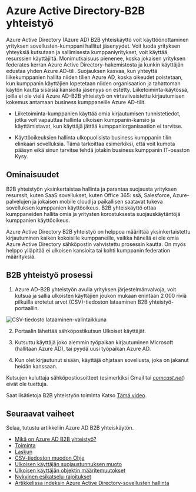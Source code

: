 <properties
   pageTitle="Azure Active Directory-B2B yhteistyön | Microsoft Azure"
   description="Azure Active Directory-B2B yhteistyö mahdollistaa liikekumppanien yrityksen-sovelluksia, niiden käyttäjien vastaavan yhden Azure AD kanssa tili"
   services="active-directory"
   documentationCenter=""
   authors="curtand"
   manager="femila"
   editor=""/>

<tags
   ms.service="active-directory"
   ms.devlang="na"
   ms.topic="article"
   ms.tgt_pltfrm="na"
   ms.workload="identity"
   ms.date="08/23/2016"
   ms.author="curtand"/>

# <a name="azure-active-directory-b2b-collaboration"></a>Azure Active Directory-B2B yhteistyö

Azure Active Directory (Azure AD) B2B yhteiskäyttö voit käyttöönottaminen yrityksen sovellusten-kumppani hallitut jäsenyydet. Voit luoda yrityksen yhteyksiä kutsutaan ja sallimisesta kumppaniyritykset, voit käyttää resurssien käyttäjiltä. Monimutkaisuus pienenee, koska jokaisen yrityksen federates kerran Azure Active Directory-hakemistosta ja kunkin käyttäjän edustaa yhden Azure AD-tili. Suojauksen kasvaa, kun yhteyttä liikekumppanien hallita niiden tilien Azure AD, koska oikeudet poistetaan, kun kumppanin käyttäjien lopetetaan niiden organisaation ja tahattoman käytön kautta sisäisiä kansioita jäsenyys on estetty. Liiketoiminta-käytössä, joilla ei ole vielä Azure AD-B2B yhteistyö on virtaviivaistettu kirjautumisen kokemus antamaan business kumppaneille Azure AD-tilit.

-   Liiketoiminta-kumppanien käyttää omia kirjautumisen tunnistetiedot, jotka voit vapauttaa hallinta ulkoisen kumppanin-kansio ja käyttämistavat, kun käyttäjä jättää kumppaniorganisaation ei tarvitse.

-   Käyttöoikeuksien hallinta ulkopuolisista business kumppanin tilin elinkaari sovelluksia. Tämä tarkoittaa esimerkiksi, että voit kumota pääsyn eikä sinun tarvitse tehdä jotakin business kumppanin IT-osaston Kysy.

## <a name="capabilities"></a>Ominaisuudet

B2B yhteistyön yksinkertaistaa hallinta ja parantaa suojausta yrityksen resurssit, kuten SaaS sovellukset, kuten Office 365: ssä, Salesforce, Azure-palvelujen ja jokaisen mobile cloud ja paikallisen saatavat tukeva sovelluksen kumppanien käyttöoikeus. B2B yhteiskäyttö ottaa kumppaneiden hallita omia ja yritysten korostuksesta suojauskäytäntöjä kumppanien käyttöoikeus.

Azure Active Directory B2B yhteistyö on helppoa määrittää yksinkertaistettu kirjautuminen kaiken kokoisille kumppaneille, vaikka hänellä ei ole omia Azure Active Directory sähköpostin vahvistettu prosessin kautta. On myös helppo ylläpitää ei ulkoisen kansioita tai kohti kumppanin federation määrityksiä.

## <a name="b2b-collaboration-process"></a>B2B yhteistyö prosessi

1. Azure AD-B2B yhteistyön avulla yrityksen järjestelmänvalvoja, voit kutsua ja sallia ulkoisten käyttäjien joukon mukaan enintään 2 000 riviä pilkuilla erotetut arvot (CSV)-tiedoston lataaminen B2B yhteistyö-portaaliin.

  ![CSV-tiedosto lataaminen-valintaikkuna](./media/active-directory-b2b-collaboration-overview/upload-csv.png)

2. Portaalin lähettää sähköpostikutsun Ulkoiset käyttäjät.

3. Kutsuttu käyttäjä joko aiemmin työpaikan kirjautuminen Microsoft (hallitaan Azure AD), tai pyydä uusi työpaikan Azure AD.

4. Kun olet kirjautunut sisään, käyttäjä ohjataan sovellusta, joka on jakanut heidän kanssaan.

Kutsujen kuluttaja sähköpostiosoitteet (esimerkiksi Gmail tai [*comcast.net*](http://comcast.net/)) eivät ole tuettuja.

Saat lisätietoja B2B yhteistyön toiminta Katso [Tämä video](http://aka.ms/aadshowb2b).

## <a name="next-steps"></a>Seuraavat vaiheet
Selaa, tutustu artikkeliin Azure AD B2B yhteiskäytön.

- [Mikä on Azure AD B2B yhteistyö?](active-directory-b2b-what-is-azure-ad-b2b.md)
- [Toiminta](active-directory-b2b-how-it-works.md)
- [Laskun](active-directory-b2b-detailed-walkthrough.md)
- [CSV-tiedoston muodon Ohje](active-directory-b2b-references-csv-file-format.md)
- [Ulkoisen käyttäjän suojaustunnuksen muoto](active-directory-b2b-references-external-user-token-format.md)
- [Ulkoisen käyttäjän objektin määritemuutokset](active-directory-b2b-references-external-user-object-attribute-changes.md)
- [Nykyinen esikatselu-rajoitukset](active-directory-b2b-current-preview-limitations.md)
- [Artikkelissa indeksin Azure Active Directory-sovellusten hallinta](active-directory-apps-index.md)
